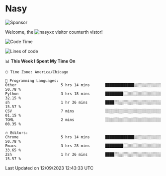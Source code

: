 # Nasy

<!--
<p align="center">
<img height="200" src="https://github-readme-stats.vercel.app/api?username=nasyxx&count_private=true&show_icons=true&theme=dracula&include_all_commits=true"/>
<img height="200" src="https://github-readme-stats.vercel.app/api/top-langs/?username=nasyxx&theme=dracula&hide=html,jupyter+notebook&count_private=true&show_icons=true"/>
</p>

  
----------------
-->

![Sponsor](https://img.shields.io/static/v1.svg?label=Sponsor&message=%E2%9D%A4&logo=GitHub&style=flat&color=pink)
 
Welcome, the ![nasyxx visitor counter](https://count.getloli.com/get/@nasyxx?theme=rule34)th vistor!
 
<!--START_SECTION:waka-->
![Code Time](http://img.shields.io/badge/Code%20Time-3%2C683%20hrs%2035%20mins-blue)

![Lines of code](https://img.shields.io/badge/From%20Hello%20World%20I%27ve%20Written-6.3%20million%20lines%20of%20code-blue)

📊 **This Week I Spent My Time On** 

```text
🕑︎ Time Zone: America/Chicago

💬 Programming Languages: 
Other                    5 hrs 14 mins       █████████████░░░░░░░░░░░░   50.78 % 
Python                   3 hrs 18 mins       ████████░░░░░░░░░░░░░░░░░   32.15 % 
sh                       1 hr 36 mins        ████░░░░░░░░░░░░░░░░░░░░░   15.57 % 
CSV                      7 mins              ░░░░░░░░░░░░░░░░░░░░░░░░░   01.15 % 
TOML                     2 mins              ░░░░░░░░░░░░░░░░░░░░░░░░░   00.35 % 

🔥 Editors: 
Chrome                   5 hrs 14 mins       █████████████░░░░░░░░░░░░   50.78 % 
Emacs                    3 hrs 28 mins       ████████░░░░░░░░░░░░░░░░░   33.65 % 
Zsh                      1 hr 36 mins        ████░░░░░░░░░░░░░░░░░░░░░   15.57 % 
```


 Last Updated on 12/09/2023 12:43:33 UTC
<!--END_SECTION:waka-->

<!-- ![visitors](https://visitor-badge.laobi.icu/badge?page_id=nasyxx.nasyxx) -->
